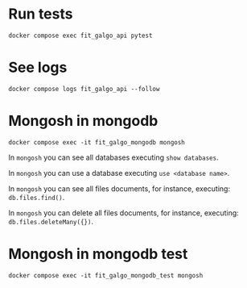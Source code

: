 # Run tests
`docker compose exec fit_galgo_api pytest`

# See logs
`docker compose logs fit_galgo_api --follow`

# Mongosh in mongodb
`docker compose exec -it fit_galgo_mongodb mongosh`

In `mongosh` you can see all databases executing `show databases`.

In `mongosh` you can use a database executing `use <database name>`.

In `mongosh` you can see all files documents, for instance, executing: `db.files.find()`.

In `mongosh` you can delete all files documents, for instance, executing: `db.files.deleteMany({})`.

# Mongosh in mongodb test
`docker compose exec -it fit_galgo_mongodb_test mongosh`
